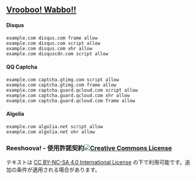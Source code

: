 ## [Vrooboo! Wabbo!!](https://umatrix-rules.github.io/#ovagarava---toc)

#### Disqus

    example.com disqus.com frame allow
    example.com disqus.com script allow
    example.com disqus.com xhr allow
    example.com disquscdn.com script allow

#### QQ Captcha


    example.com captcha.gtimg.com script allow
    example.com captcha.gtimg.com frame allow
    example.com captcha.guard.qcloud.com script allow
    example.com captcha.guard.qcloud.com xhr allow
    example.com captcha.guard.qcloud.com frame allow

#### Algolia


    example.com algolia.net script allow
    example.com algolia.net xhr allow


### Reeshoova! - 使用許諾契約<a rel="license" href="http://creativecommons.org/licenses/by-nc-sa/4.0/"><img alt="Creative Commons License" style="border-width:0" src="https://i.creativecommons.org/l/by-nc-sa/4.0/88x31.png" /></a>
テキストは <a rel="license" href="http://creativecommons.org/licenses/by-nc-sa/4.0/">CC BY-NC-SA 4.0 International License</a>
の下で利用可能です。追加の条件が適用される場合があります。